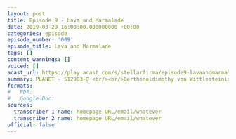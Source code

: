```yaml
---
layout: post
title: Episode 9 - Lava and Marmalade
date: 2019-03-29 16:00:00.000000000 +00:00
categories: episode
episode_number: '009'
episode_title: Lava and Marmalade
tags: []
content_warnings: []
voiced: []
acast_url: https://play.acast.com/s/stellarfirma/episode9-lavaandmarmalade
summary: PLANET - 512903-Ợ <br/><br/>Berthenoldimothy von Wittlesteinium VII, club historian of the Intergalactic It’s-probably-not-a-good-idea-to-touch-that Club requests a lava planet that you can swim in and contains a lava slide spanning the entire planet. <br/><br/>Consul...
formats:
#   PDF: 
#   Google Doc: 
sources:
  transcriber 1 name: homepage URL/email/whatever
  transcriber 2 name: homepage URL/email/whatever
official: false
---
```



